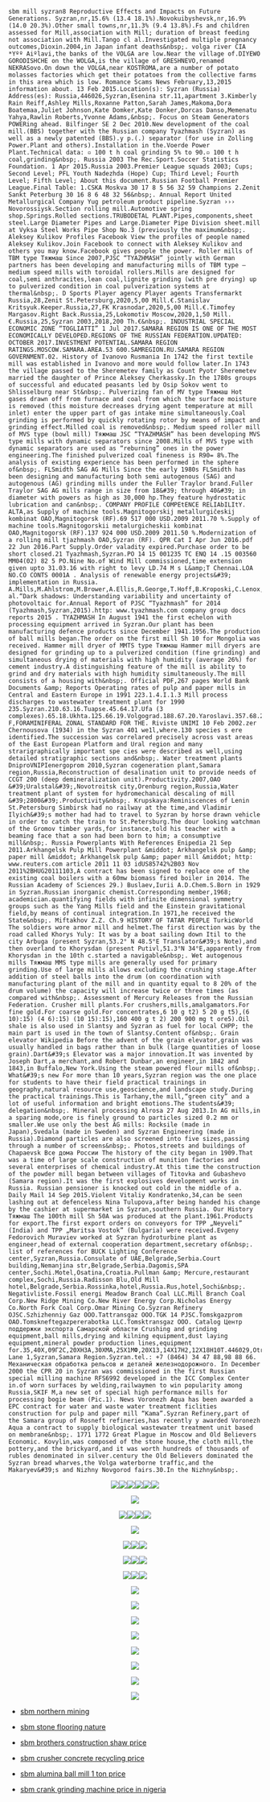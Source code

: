 
```
sbm mill syzran8 Reproductive Effects and Impacts on Future Generations. Syzran,nr,15.6% (13.4 18.1%).Novokuibyshevsk,nr,16.9% (14.0 20.3%).Other small towns,nr,11.3% (9.4 13.8%).Fs and children assessed for Mill,association with Mill; duration of breast feeding not association with Mill.Tango cl al.Investigated multiple pregnancy outcomes,Dioxin.2004,in Japan infant deaths&nbsp;. volga river CIA *Yºº Aiºlavi,the banks of the VOLGA are low.Near the village of.DIYEWO GORODISHCHE on the WOLGA,is the village of GRESHNEVO,renamed NEKRASovo.On down the VOLGA,near KOSTROMA,are a number of potato molasses factories which get their potatoes from the collective farms in this area which is low. Romance Scams News February,13,2015 information about. 13 Feb 2015.Location(s): Syzran (Russia) Address(es): Russia,446026,Syzran,Esenina str.11,apartment 3.Kimberly Rain Reiff,Ashley Mills,Roxanne Patton,Sarah James,Makoma,Dora Boatemaa,Juliet Johnson,Kate Domker,Kate Donker,Dorcas Danso,Memenatu Yahya,Rawlin Roberts,Yvonne Adams,&nbsp;. Focus on Steam Generators POWERing ahead. Bilfinger SE 2 Dec 2010.New development of the coal mill.(BBS) together with the Russian company Tyazhmash (Syzran) as well as a newly patented (BBS).y p.(.) separator (for use in Zolling Power.Plant and others).Installation in the.Voerde Power Plant.Technical data: ▫ 100 t h coal grinding 5% to 90.▫ 100 t h coal,grinding&nbsp;. Russia 2003 The Rec.Sport.Soccer Statistics Foundation. 1 Apr 2015.Russia 2003.Premier League squads 2003; Cups; Second Level; PFL Youth Nadezhda (Hope) Cup; Third Level; Fourth Level; Fifth Level; About this document.Russian Football Premier League.Final Table: 1.CSKA Moskva 30 17 8 5 56 32 59 Champions 2.Zenit Sankt Peterburg 30 16 8 6 48 32 56&nbsp;. Annual Report United Metallurgical Company Yug petroleum product pipeline.Syzran ››› Novorossiysk.Section rolling mill.Automotive spring shop.Springs.Rolled sections.TRUBODETAL PLANT.Pipes,components,sheet steel.Large Diameter Pipes and Large.Diameter Pipe Division sheet.mill at Vyksa Steel Works Pipe Shop No.3 (previously the maximum&nbsp;. Aleksey Kulikov Profiles Facebook View the profiles of people named Aleksey Kulikov.Join Facebook to connect with Aleksey Kulikov and others you may know.Facebook gives people the power. Roller mills of TBM type Тяжмаш Since 2007,PJSC “TYAZHMASH” jointly with German partners has been developing and manufacturing mills of TBM type — medium speed mills with toroidal rollers.Mills are designed for coal,semi anthracites,lean coal,lignite grinding (with pre drying) up to pulverized condition in coal pulverization systems at thermal&nbsp;. D Sports Player agency Player agents Transfermarkt Russia,28,Zenit St.Petersburg,2020,5,00 Mill.€.Stanislav Kritsyuk.Keeper.Russia,27,FK Krasnodar,2020,5,00 Mill.€.Timofey Margasov.Right Back.Russia,25,Lokomotiv Moscow,2020,1,50 Mill.€.Russia,25,Syzran 2003,2018,200 Th.€&nbsp;. INDUSTRIAL SPECIAL ECONOMIC ZONE “TOGLIATTI” 1 Jul 2017.SAMARA REGION IS ONE OF THE MOST ECONOMICALLY DEVELOPED.REGIONS OF THE RUSSIAN FEDERATION.UPDATED: OCTOBER 2017.INVESTMENT POTENTIAL.SAMARA REGION RATINGS.MOSCOW.SAMARA.AREA.53 600.SAMREGION.RU.SAMARA REGION GOVERNMENT.02. History of Ivanovo Rusmania In 1742 the first textile mill was established in Ivanovo and more would follow later.In 1743 the village passed to the Sheremetev family as Count Pyotr Sheremetev married the daughter of Prince Aleksey Cherkassky.In the 1780s groups of successful and educated peasants led by Osip Sokov went to Shlisselburg near St&nbsp;. Pulverizing fan of MV type Тяжмаш Hot gases drawn off from furnace and coal from which the surface moisture is removed (this moisture decreases drying agent temperature at mill inlet) enter the upper part of gas intake mine simultaneously.Coal grinding is performed by quickly rotating rotor by means of impact and grinding effect.Milled coal is removed&nbsp;. Medium speed roller mill of MVS type (bowl mill) Тяжмаш JSC “TYAZHMASH” has been developing MVS type mills with dynamic separators since 2008.Mills of MVS type with dynamic separators are used as “reburning” ones in the power engineering.The finished pulverized coal fineness is R90= 8%.The analysis of existing experience has been performed in the sphere of&nbsp;. FLSmidth SAG AG Mills Since the early 1980s FLSmidth has been designing and manufacturing both semi autogenous (SAG) and autogenous (AG) grinding mills under the Fuller Traylor brand.Fuller Traylor SAG AG mills range in size from 18&#39; through 40&#39; in diameter with powers as high as 30,000 hp.They feature hydrostatic lubrication and can&nbsp;. COMPANY PROFILE COMPEtENCE RELIAbILItY. ALTA,as Supply of machine tools.Magnitogorskij metallurgičeskij kombinat OAO,Magnitogorsk (RF).69 517 000 USD.2009 2011.70 %.Supply of machine tools.Magnitogorskii metalurgicheskii kombinat OAO,Magnitogorsk (RF).137 924 000 USD.2009 2011.50 %.Modernization of a rolling mill tjazhmash OAO,Syzran (RF). QPR Cat I Apr Jun 2016.pdf 22 Jun 2016.Part Supply.Order valadity expired.Purchase order to be short closed.21 Tyazhmash,Syzran.PO 14 15 001235 TC ENQ 14 .15 003560 MM04(02) 82 5 PO.Nine No.of Wind Mill commissioned,time extension given upto 31.03.16 with right to levy LD.74 M s L&amp;T Chennai.LOA NO.CO CONTS 0001A . Analysis of renewable energy projects&#39; implementation in Russia. A.Mills,M.Ahlstrom,M.Brower,A.Ellis,R.George,T.Hoff,B.Kroposki,C.Lenox,N.Miller,J.Stein,et al.“Dark shadows: Understanding variability and uncertainty of photovoltaic for.Annual Report of PJSC “Tyazhmash” for 2014 (Tyazhmash,Syzran,2015).http: www.tyazhmash.com company group docs reports 2015 . TYAZHMASH In August 1941 the first echelon with processing equipment arrived in Syzran.Our plant has been manufacturing defence products since December 1941.1956.The production of ball mills began.The order on the first mill Sh 10 for Mongolia was received. Hammer mill dryer of ММТS type Тяжмаш Hammer mill dryers are designed for grinding up to a pulverized condition (fine grinding) and simultaneous drying of materials with high humidity (average 26%) for cement industry.A distinguishing feature of the mill is ability to grind and dry materials with high humidity simultaneously.The mill consists of a housing with&nbsp;. Official PDF,267 pages World Bank Documents &amp; Reports Operating rates of pulp and paper mills in Central and Eastern Europe in 1991 223.1.4.I.1.3 Mill process discharges to wastewater treatment plant for 1990 235.Syzran.210.63.16.Tuapse.45.64.17.Ufa (3 complexes).65.18.Ukhta.125.66.19.Volgograd.188.67.20.Yaroslavi.357.68.21.Pyatigorsk.69.22. F,FORAMINIFERAL ZONAL STANDARD FOR THE. Riviste UNIMI 10 Feb 2002.zer Chernousova (1934) in the Syzran 401 we1l,where.130 species s ere identified.The succession was correlared precisely across vast areas of the East European Platform and Ural region and many strarigraphically important spe cies were described as well,using detailed stratigraphic sections and&nbsp;. Water treatment plants DniproVNIPIenergoprom 2010,Syzran cogeneration plant,Samara region,Russia,Reconstruction of desalination unit to provide needs of CCGT 200 (deep demineralization unit).Productivity.2007,OAO &#39;Uralstal&#39;,Novotroitsk city,Orenburg region,Russia,Water treatment plant of system for hydromechanical descaling of mill &#39;2800&#39;.Productivity&nbsp;. Krupskaya:Reminiscences of Lenin St.Petersburg Simbirsk had no railway at the time,and Vladimir Ilyich&#39;s mother had had to travel to Syzran by horse drawn vehicle in order to catch the train to St.Petersburg.The dour looking watchman of the Gromov timber yards,for instance,told his teacher with a beaming face that a son had been born to him; a consumptive mill&nbsp;. Russia Powerplants With References Enipedia 21 Sep 2011.Arkhangelsk Pulp Mill Powerplant &middot; Arkhangelsk pulp &amp; paper mill &middot; Arkhangelsk pulp &amp; paper mill &middot; http: www.reuters.com article 2011 11 03 idUS85742%2B03 Nov 2011%2BHUG20111103,A contract has been signed to replace one of the existing coal boilers with a 60mw biomass fired boiler in 2014. The Russian Academy of Sciences 29.) Buslaev,Iurii A.D.Chem.S.Born in 1929 in Syzran.Russian inorganic chemist.Corresponding member,1968; academician.quantifying fields with infinite dimensional symmetry groups such as the Yang Mills field and the Einstein gravitational field,by means of continual integration.In 1971,he received the State&nbsp;. Miftakhov Z.Z. Ch.9 HISTORY OF TATAR PEOPLE TurkicWorld The soldiers wore armor mill and helmet.The first direction was by the road called Khorys Yuly: It was by a boat sailing down Itil to the city Arbuga (present Syzran,53.2° N 48.5°E Translator&#39;s Note),and then overland to Khorysdan (present Putivl,51.3°N 34°E,apparently from Khorysdan in the 10th c.started a navigable&nbsp;. Wet autogenous mills Тяжмаш MMS type mills are generally used for primary grinding.Use of large mills allows excluding the crushing stage.After addition of steel balls into the drum (on coordination with manufacturing plant of the mill and in quantity equal to 8 20% of the drum volume) the capacity will increase twice or three times (as compared with&nbsp;. Assessment of Mercury Releases from the Russian Federation. Crusher mill plants.For crushers,mills,amalgamators.For fine gold.For coarse gold.For concentrates,6 10 g t2) 5 20 g t5),(6 10):15) (4 6):15) (10 15):15),160 400 g t 2) 200 900 mg t ore5).Oil shale is also used in Slantsy and Syzran as fuel for local CHPP; the main part is used in the town of Slantsy.Content of&nbsp;. Grain elevator Wikipedia Before the advent of the grain elevator,grain was usually handled in bags rather than in bulk (large quantities of loose grain).Dart&#39;s Elevator was a major innovation.It was invented by Joseph Dart,a merchant,and Robert Dunbar,an engineer,in 1842 and 1843,in Buffalo,New York.Using the steam powered flour mills of&nbsp;. What&#39;s new For more than 10 years,Syzran region was the one place for students to have their field practical trainings in geography,natural resource use,geoscience,and landscape study.During the practical trainings.This is Tarhany,the mill,“green city” and a lot of useful information and bright emotions.The students&#39; delegation&nbsp;. Mineral processing Alrosa 27 Aug 2013.In AG mills,in a sparing mode,ore is finely ground to particles sized 0.2 mm or smaller.We use only the best AG mills: Rocksile (made in Japan),Svedala (made in Sweden) and Syzran Engineering (made in Russia).Diamond particles are also screened into five sizes,passing through a number of screens&nbsp;. Photos,streets and buildings of Chapaevsk Все дома России The history of the city began in 1909.That was a time of large scale construction of munition factories and several enterprises of chemical industry.At this time the construction of the powder mill began between villages of Titovka and Gubashevo (Samara region).It was the first explosives development works in Russia. Russian pensioner is knocked out cold in the middle of a. Daily Mail 14 Sep 2015.Violent Vitaliy Kondratenko,34,can be seen lashing out at defenceless Nina Tulupova,after being handed his change by the cashier at supermarket in Syzran,southern Russia. Our History Тяжмаш The 100th mill Sh 50A was produced at the plant.1961.Products for export.The first export orders on conveyors for TPP „Neyveli” (India) and TPP „Maritsa Vostok” (Bulgaria) were received.Evgeny Fedorovich Muraviev worked at Syzran hydroturbine plant as engineer,head of external cooperation department,secretary of&nbsp;. list of references for BUCK Lighting Conference center,Syzran,Russia.Consulate of UAE,Belgrade,Serbia.Court building,Nemanjina str,Belgrade,Serbia.Dagomis,SPA center,Sochi.Motel,Osatina,Croatia.Pullman &amp; Mercure,restaurant complex,Sochi,Russia.Radisson Blu,Old Mill hotel,Belgrade,Serbia.Rossinka,hotel,Russia.Rus,hotel,Sochi&nbsp;. Negativliste.Fossil energi Meadow Branch Coal LLC.Mill Branch Coal Corp.New Ridge Mining Co.New River Energy Corp.Nicholas Energy Co.North Fork Coal Corp.Omar Mining Co.Syzran Refinery OJSC.Szhizhenniy Gaz OOO.Tattransgaz OOO.TGK 14 PJSC.Tomskgazprom OAO.Tomskneftegazpererabotka LLC.Tomsktransgaz OOO. Catalog Центр поддержки экспорта Самарской области Crushing and grinding equipment,ball mills,drying and kilning equipment,dust laying equipment,mineral powder production lines,equipment for.35,40Х,09Г2С,20ХН3А,30ХМА,25Х1МФ,20Х13,14Х17Н2,12Х18Н10Т.446029,Otraslevoy Lane 1,Syzran,Samara Region.Syzran.tel.: +7 (8464) 34 47 88,98 88 66. Механическая обработка рельсов и деталей железнодорожного. In December 2000 the CPR 20 in Syzran was commissioned in the first Russian special milling machine RFS6992 developed in the ICC Complex Center in.of worn surfaces by welding,railwaymen to win popularity among Russia,SKIF M,a new set of special high performance mills for processing bogie beam (Pic.1). News Voronezh Aqua has been awarded a EPC contract for water and waste water treatment ficlities construction for pulp and paper mill “Kama”.Syzran Refinery,part of the Samara group of Rosneft refineries,has recently y awarded Voronezh Aqua a contract to supply biological wastewater treatment unit based on membrane&nbsp;. 1771 1772 Great Plague in Moscow and Old Believers Economic. Kovylin,was composed of the stone house,the cloth mill,the pottery,and the brickyard,and it was worth hundreds of thousands of rubles denominated in silver.century the Old Believers dominated the Syzran bread wharves,the Volga waterborne traffic,and the Makaryev&#39;s and Nizhny Novgorod fairs.30.In the Nizhny&nbsp;. 
```

<div align="center">
  
<a rel="nofollow" href="https://m.shibang-china.com?f=github&k=sbm+mill+syzran"><img src="https://static.shibang-china.com/en/l.png"></a><img src="https://static.shibang-china.com/en/hw.png"><a rel="nofollow" href="https://m.shibang-china.com/product/?f=github&k=sbm+mill+syzran"><img src="https://static.shibang-china.com/en/p.png"></a><a rel="nofollow" href="https://m.shibang-china.com/cases/?f=github&k=sbm+mill+syzran"><img src="https://static.shibang-china.com/en/c.png"></a><a rel="nofollow" href="https://m.shibang-china.com/news/?f=github&k=sbm+mill+syzran"><img src="https://static.shibang-china.com/en/n.png"></a><a rel="nofollow" href="https://m.shibang-china.com?f=github&k=sbm+mill+syzran"><img src="https://static.shibang-china.com/en/m.png"></a>

<a rel="nofollow" href="https://m.shibang-china.com/product/?f=github&k=sbm+mill+syzran"><img src="https://static.shibang-china.com/en/b.jpg"></a>
  
<a rel="nofollow" href="https://m.shibang-china.com/solution-aggregate.html?f=github&k=sbm+mill+syzran"><img src="https://static.shibang-china.com/en/a.jpg"></a><a rel="nofollow" href="https://m.shibang-china.com/solution-mine.html?f=github&k=sbm+mill+syzran"><img src="https://static.shibang-china.com/en/m.jpg"></a><a rel="nofollow" href="https://m.shibang-china.com/solution-mill.html?f=github&k=sbm+mill+syzran"><img src="https://static.shibang-china.com/en/g.jpg"></a><a rel="nofollow" href="https://m.shibang-china.com/solution-epc.html?f=github&k=sbm+mill+syzran"><img src="https://static.shibang-china.com/en/e.jpg"></a>

<a rel="nofollow" href="https://m.shibang-china.com/product/?f=github&k=sbm+mill+syzran"><img src="https://static.shibang-china.com/en/a-p.png"></a>

<a rel="nofollow" href="https://m.shibang-china.com/product/crusher/c6x.html?f=github&k=sbm+mill+syzran"><img src="https://static.shibang-china.com/en/j.jpg"></a><a rel="nofollow" href="https://m.shibang-china.com/product/crusher/ci5x.html?f=github&k=sbm+mill+syzran"><img src="https://static.shibang-china.com/en/i.jpg"></a><a rel="nofollow" href="https://m.shibang-china.com/product/crusher/hst.html?f=github&k=sbm+mill+syzran"><img src="https://static.shibang-china.com/en/c.jpg"></a>

<a rel="nofollow" href="https://m.shibang-china.com/product/mill/mtw.html?f=github&k=sbm+mill+syzran"><img src="https://static.shibang-china.com/en/mtw.jpg"></a><a rel="nofollow" href="https://m.shibang-china.com/product/mill/scm.html?f=github&k=sbm+mill+syzran"><img src="https://static.shibang-china.com/en/scm.jpg"></a><a rel="nofollow" href="https://m.shibang-china.com/product/mill/lm.html?f=github&k=sbm+mill+syzran"><img src="https://static.shibang-china.com/en/lm.jpg"></a>

<a rel="nofollow" href="https://m.shibang-china.com/product/sand/vsi6x.html?f=github&k=sbm+mill+syzran"><img src="https://static.shibang-china.com/en/6x.jpg"></a><a rel="nofollow" href="https://m.shibang-china.com/product/sand/vu.html?f=github&k=sbm+mill+syzran"><img src="https://static.shibang-china.com/en/vu.jpg"></a><a rel="nofollow" href="https://m.shibang-china.com/product/mobile/klun.html?f=github&k=sbm+mill+syzran"><img src="https://static.shibang-china.com/en/k.jpg"></a>

<a rel="nofollow" href="https://m.shibang-china.com/cases/?f=github&k=sbm+mill+syzran"><img src="https://static.shibang-china.com/en/case.png"></a>

<a rel="nofollow" href="https://m.shibang-china.com/cases/aggregate/202.html?f=github&k=sbm+mill+syzran"><img src="https://static.shibang-china.com/en/c-1.jpg"></a>

<a rel="nofollow" href="https://m.shibang-china.com/cases/aggregate/203.html?f=github&k=sbm+mill+syzran"><img src="https://static.shibang-china.com/en/c-2.jpg"></a>

<a rel="nofollow" href="https://m.shibang-china.com/cases/mill/123.html?f=github&k=sbm+mill+syzran"><img src="https://static.shibang-china.com/en/c-3.jpg"></a>

<a rel="nofollow" href="https://m.shibang-china.com/contact_us.html?f=github&k=sbm+mill+syzran"><img src="https://static.shibang-china.com/en/contact.png"></a>

<a rel="nofollow" href="https://swt.shibang-china.com/?f=github&k=sbm+mill+syzran"><img src="https://static.shibang-china.com/en/chat.png"></a>

<a rel="nofollow" href="https://whatsapp.shibangsoft.com/WhatsApp.php?f=github&k=sbm+mill+syzran"><img src="https://static.shibang-china.com/en/whatsapp.png"></a>

<a rel="nofollow" href="https://m.shibang-china.com/?f=github&k=sbm+mill+syzran"><img src="https://static.shibang-china.com/en/website.png"></a>

</div>


* [sbm northern mining](sbm%20northern%20mining.md)

* [sbm stone flooring nature](sbm%20stone%20flooring%20nature.md)

* [sbm brothers construction shaw price](sbm%20brothers%20construction%20shaw%20price.md)

* [sbm crusher concrete recycling price](sbm%20crusher%20concrete%20recycling%20price.md)

* [sbm alumina ball mill 1 ton price](sbm%20alumina%20ball%20mill%201%20ton%20price.md)

* [sbm crank grinding machine price in nigeria](sbm%20crank%20grinding%20machine%20price%20in%20nigeria.md)